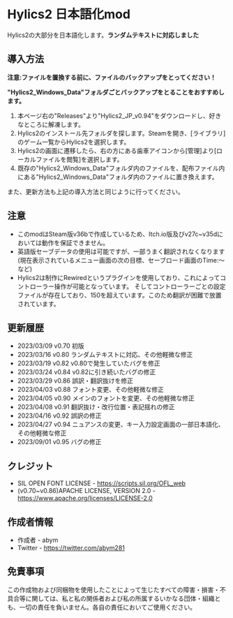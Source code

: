 # Hylics2 日本語化mod

Hylics2の大部分を日本語化します。**ランダムテキストに対応しました**

## 導入方法
**注意:ファイルを置換する前に、ファイルのバックアップをとってください！**

**"Hylics2_Windows_Data"フォルダごとバックアップをとることをおすすめします。**

1. 本ページ右の"Releases"より"Hylics2_JP_v0.94"をダウンロードし、好きなところに解凍します。
2. Hylics2のインストール先フォルダを探します。Steamを開き、[ライブラリ]のゲーム一覧からHylics2を選択します。
3. Hylics2の画面に遷移したら、右の方にある歯車アイコンから[管理]より[ローカルファイルを閲覧]を選択します。
4. 既存の"Hylics2_Windows_Data"フォルダ内のファイルを、配布ファイル内にある"Hylics2_Windows_Data"フォルダ内のファイルに置き換えます。

また、更新方法も上記の導入方法と同じように行ってください。

## 注意
+ このmodはSteam版v36bで作成しているため、Itch.io版及びv27c~v35dにおいては動作を保証できません。
+ 英語版セーブデータの使用は可能ですが、一部うまく翻訳されなくなります(現在表示されているメニュー画面の次の目標、セーブロード画面のTime:～など)
+ Hylics2は制作にRewiredというプラグインを使用しており、これによってコントローラー操作が可能となっています。 そしてコントローラーごとの設定ファイルが存在しており、150を超えています。このため翻訳が困難で放置されています。

## 更新履歴
+ 2023/03/09 v0.70 初版
+ 2023/03/16 v0.80 ランダムテキストに対応、その他軽微な修正
+ 2023/03/19 v0.82 v0.80で発生していたバグを修正
+ 2023/03/24 v0.84 v0.82に引き続いたバグの修正
+ 2023/03/29 v0.86 誤訳・翻訳抜けを修正
+ 2023/04/03 v0.88 フォント変更、その他軽微な修正
+ 2023/04/05 v0.90 メインのフォントを変更、その他軽微な修正
+ 2023/04/08 v0.91 翻訳抜け・改行位置・表記揺れの修正
+ 2023/04/16 v0.92 誤訳の修正
+ 2023/04/27 v0.94 ニュアンスの変更、キー入力設定画面の一部日本語化、その他軽微な修正
+ 2023/09/01 v0.95 バグの修正

## クレジット
+ SIL OPEN FONT LICENSE - https://scripts.sil.org/OFL_web
+ (v0.70~v0.86)APACHE LICENSE, VERSION 2.0 - https://www.apache.org/licenses/LICENSE-2.0

## 作成者情報
+ 作成者 - abym
+ Twitter - https://twitter.com/abym281

## 免責事項
この作成物および同梱物を使用したことによって生じたすべての障害・損害・不具合等に関しては、私と私の関係者および私の所属するいかなる団体・組織とも、一切の責任を負いません。各自の責任においてご使用ください。
